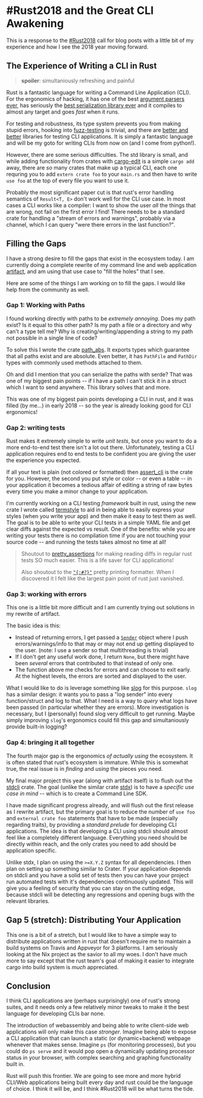 # #Rust2018 and the Great CLI Awakening
This is a response to the [#Rust2018][rust2018] call for blog posts with a little bit of my
experience and how I see the 2018 year moving forward.


## The Experience of Writing a CLI in Rust
> **spoiler**: simultaniously refreshing and painful

Rust is a fantastic language for writing a Command Line Application (CLI). For the
ergonomics of hacking, it has one of the best [argument parsers
ever][structopt], has seriously the [best serialization library ever][serde]
and it compiles to almost any target and goes _fast_ when it runs.

For testing and robustness, its type system prevents you from making stupid
errors, hooking into [fuzz-testing][proptest] is trivial, and there are [better
and better][assert_cli] libraries for testing CLI applications. It is simply
a fantastic language and will be my goto for writing CLIs from now on (and I
come from python!).

However, there are some serious difficulties. The std library is small, and while
adding functionality from crates with [cargo-edit][cargo-edit] is a simple
`cargo add` away, there are *so* many crates that make up a typical CLI, each
one requring you to add `extern crate foo` to your `main.rs` and then have to
write `use foo` at the top of every file you want to use it.

Probably the most significant paper cut is that rust's error handling semantics
of `Result<T, E>` don't work well for the CLI use case. In most cases a CLI
works like a compiler: I want to show the user _all_ the things that are wrong,
not fail on the first error I find! There needs to be a standard crate for
handling a "stream of errors and warnings", probably via a channel, which I can
query "were there errors in the last function?".


## Filling the Gaps
I have a strong desire to fill the gaps that exist in the ecosystem today. I am
currently doing a complete rewrite of my command line and web application
[artifact][artifact], and am using that use case to "fill the holes" that I see.

Here are some of the things I am working on to fill the gaps. I would like
help from the community as well.


### Gap 1: Working with Paths
I found working directly with paths to be *extremely annoying*. Does my path
exist? Is it equal to this other path? Is my path a file or a directory and why
can't a type tell me? Why is creating/writing/appending a string to my path not
possible in a single line of code?

To solve this I wrote the crate [path_abs][path_abs]. It exports types which
guarantee that all paths exist and are absolute. Even better, it has `PathFile`
and `PathDir` types with commonly used methods attached to them.

Oh and did I mention that you can serialize the paths with serde? That was
one of my biggest pain points -- if I have a path I can't stick it in a struct
which I want to send anywhere. This library solves that and more.

This was one of my biggest pain points developing a CLI in rust, and it was
filled (by me...) in early 2018 -- so the year is already looking good for
CLI ergonomics!


### Gap 2: writing tests
Rust makes it extremely simple to write _unit tests_, but once you want to
do a more end-to-end test there isn't a lot out there. Unfortunately, testing
a CLI application requires end to end tests to be confident you are giving
the user the experience you expected.

If all your text is plain (not colored or formatted) then
[assert_cli][assert_cli] is the crate for you. However, the second you put
style or color -- or even a table -- in your application it becomes a tedious
affair of editing a string of raw bytes every time you make a minor change to
your application.

I'm currently working on a CLI testing _framework_ built in rust, using the new
crate I wrote called [termstyle][termstyle] to aid in being able to easily
express your styles (when you write your app) and then make it easy to test
them as well. The goal is to be able to write your CLI tests in a simple YAML
file and get clear diffs against the expected vs result. One of the benefits:
while you are writing your tests there is no compilation time if you are not
touching your source code -- and running the tests takes almost no time at all!

> Shoutout to [pretty_assertions][pretty_assertions] for making reading diffs
> in regular rust tests SO much easier. This is a life saver for CLI
> applications!
>
> Also shoutout to the [`"{:#?}"`][pretty_print] pretty printing formatter.  When
> I discovered it I felt like the largest pain point of rust just vanished.


### Gap 3: working with errors
This one is a little bit more difficult and I am currently trying out solutions
in my rewrite of artifact.

The basic idea is this:
- Instead of returning errors, I get passed a [`Sender`][sync_sender] object
  where I push errors/warnings/info to that may or may not end up getting
  displayed to the user. (note: I use a sender so that multithreading is
  trivial)
- If I don't get any useful work done, I return `None`, but there might have
  been _several_ errors that contributed to that instead of only one.
- The function above me checks for errors and can choose to exit early.
  At the highest levels, the errors are sorted and displayed to the user.

What I would like to do is leverage something like [slog][slog] for this
purpose. `slog` has a similar design: it wants you to pass a "log sender"
into every function/struct and log to that. What I need is a way to *query*
what logs have been passed (in particular whether they are errors). More
investigation is necessary, but I (personally) found slog very difficult to get
running. Maybe simply improving `slog`'s ergonomics could fill this gap and
simultaniously provide built-in logging?


### Gap 4: bringing it all together
The fourth major gap is the ergonomics _of actually using_ the ecosystem. It is
often stated that rust's ecosystem is immature. While this is somewhat true,
the real issue is in _finding_ and _using_ the pieces you need.

My final major project this year (along with artifact itself) is to flush out
the [stdcli][stdcli] crate. The goal (unlike the similar crate [stdx][stdx]) is
to have a _specific use case in mind_ -- which is to create a Command Line SDK.

I have made significant progress already, and will flush out the first release
as I rewrite artifact, but the primary goal is to reduce the number of `use foo`
and `external crate foo` statements that have to be made (especially regarding
traits), by providing a _standard prelude_ for developing CLI applications. The
idea is that developing a CLI using stdcli should almost feel like a completely
different language. Everything you need should be directly within reach, and
the only crates you need to add should be application specific.

Unlike stdx, I plan on using the `>=X.Y.Z` syntax for all dependencies. I then
plan on setting up something similar to Crater. If your application depends on
stdcli and you have a solid set of tests then you can have your project run
automated tests with it's dependencies continuously updated. This will give
you a feeling of security that you can stay on the cutting edge, because stdcli
will be detecting any regressions and opening bugs with the relevant libraries.


## Gap 5 (stretch): Distributing Your Application
This one is a bit of a stretch, but I would like to have a simple way to
distribute applications written in rust that doesn't require me to maintain a
build systems on Travis and Appveyor for 3 platforms. I am seriously looking at
the Nix project as the savior to all my woes. I don't have much more to say
except that the rust team's goal of making it easier to integrate cargo into
build system is _much_ appreciated.


## Conclusion
I think CLI applications are (perhaps surprisingly) one of rust's strong suites,
and it needs only a few relatively minor tweaks to make it the best language
for developing CLIs bar none.

The introduction of webassembly and being able to write client-side web
applications will only make this case _stronger_. Imagine being able to expose
a CLI application that can launch a static (or dynamic+backend) webpage
whenever that makes sense. Imagine `ps` (for monitoring processes), but you
could do `ps serve` and it would pop open a dynamically updating processor
status in your browser, with complex searching and graphing functionality built
in.

Rust will push this frontier. We are going to see more and more hybrid CLI/Web
applications being built every day and rust could be the language of choice. I
think it will be, and I think #Rust2018 will be what turns the tide.

[stdx]: https://github.com/brson/stdx
[structopt]: https://github.com/TeXitoi/structopt
[walkdir]: https://github.com/BurntSushi/walkdir
[std_prelude]: https://github.com/vitiral/std_prelude
[stdcli]: https://github.com/vitiral/stdcli
[termstyle]: https://github.com/vitiral/termstyle
[fern]: https://github.com/daboross/fern
[assert_cli]: https://github.com/killercup/assert_cli
[proptest]: https://github.com/AltSysrq/proptest
[cargo-edit]: https://github.com/killercup/cargo-edit
[artifact]: https://github.com/vitiral/artifact
[path_abs]: https://github.com/vitiral/path_abs
[serde]: https://github.com/serde-rs/serde
[rust2018]: https://blog.rust-lang.org/2018/01/03/new-years-rust-a-call-for-community-blogposts.html
[pretty_assertions]: https://github.com/colin-kiegel/rust-pretty-assertions
[sync_sender]: https://doc.rust-lang.org/std/sync/mpsc/struct.Sender.html
[slog]: https://github.com/slog-rs/slog
[pretty_print]: https://doc.rust-lang.org/std/fmt/#sign0

